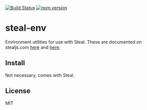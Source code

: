 [![Build Status](https://travis-ci.org/stealjs/steal-env.svg?branch=master)](https://travis-ci.org/stealjs/steal-env)
[![npm version](https://badge.fury.io/js/steal-env.svg)](http://badge.fury.io/js/steal-env)

# steal-env

Environment utilities for use with Steal. These are documented on stealjs.com [here](http://stealjs.com/docs/System.isEnv.html) and [here](http://stealjs.com/docs/System.isPlatform.html);

## Install

Not necessary, comes with Steal.

## License

MIT

